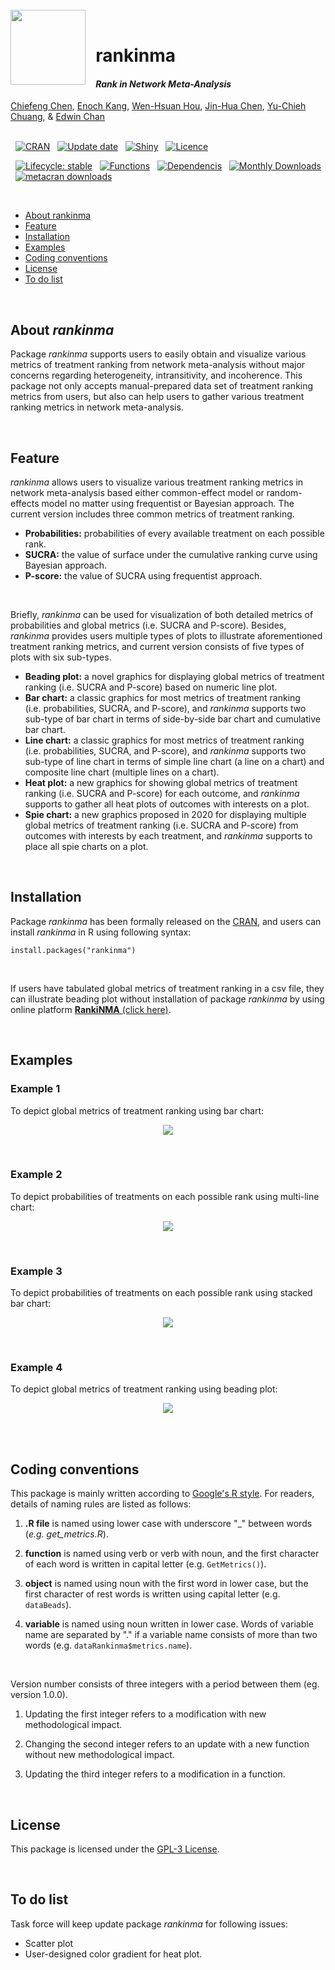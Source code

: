 <!-- readme: start -->
<!-- title: start -->
<br>

<img src = "https://github.com/EnochKang/rankinma/blob/main/vignettes/rankinma_logo.png?raw=true" align = "left" width = "120" />
<br>

# &nbsp; **rankinma** 

#### &nbsp; &nbsp; *Rank in Network Meta-Analysis*

[Chiefeng Chen](https://orcid.org/0000-0002-1595-6553), [Enoch
Kang](https://orcid.org/0000-0002-4903-942X), [Wen-Hsuan
Hou](https://orcid.org/0000-0002-4376-6298), [Jin-Hua
Chen](https://orcid.org/0000-0002-3130-4125), [Yu-Chieh
Chuang](https://orcid.org/0000-0002-7124-6556), & [Edwin
Chan](https://www.duke-nus.edu.sg/core/about/people-leadership/core-visiting-experts/edwin-chan-shih-yen)
<br>
<br>

<!-- title: end -->
<!-- badges: start -->

&nbsp; [![CRAN](https://img.shields.io/cran/v/rankinma?color=blue&label=CRAN&logo=r&logoColor=skyblue)](https://cran.r-project.org/package=rankinma)
&nbsp; [![Update date](https://img.shields.io/badge/Update%20date-2023.09.01-blue.svg?logo=r&logoColor=skyblue)](https://github.com/EnochKang/rankinma/blob/main/NEWS.md)
&nbsp; [![Shiny](https://img.shields.io/badge/Shiny-shinyapps.io-blue?style=flat&labelColor=gray25&logo=RStudio&logoColor=skyblue)](https://rankinma.shinyapps.io/rankinma/)
&nbsp; [![Licence](https://img.shields.io/badge/licence-GPL--3-brightgreen.svg?color=blue&label=Licence&logo=gnu&logoColor=skyblue)](https://www.gnu.org/licenses/gpl-3.0.en.html)

&nbsp; [![Lifecycle: stable](https://img.shields.io/badge/lifecycle-stable-brightgreen.svg?color=green&label=Lifecycle&logo=r&logoColor=green)](https://lifecycle.r-lib.org/articles/stages.html#stable)
&nbsp; [![Functions](https://img.shields.io/badge/Functions-7-green.svg?logo=r&logoColor=green)](https://cran.r-project.org/package=rankinma)
&nbsp; [![Dependencis](https://tinyverse.netlify.com/badge/rankinma)](https://cran.r-project.org/package=rankinma)
&nbsp; [![Monthly Downloads](https://cranlogs.r-pkg.org:443/badges/rankinma?color=orange)](https://cranlogs.r-pkg.org:443/badges/rankinma)
&nbsp; [![metacran downloads](https://cranlogs.r-pkg.org/badges/grand-total/aides?color=orange)](https://cran.r-project.org/package=rankinma)

<!-- badges: end -->
<!-- content: start -->
<br>

-   [About rankinma](#about-rankinma)
-   [Feature](#features)
-   [Installation](#installation)
-   [Examples](#examples)
-   [Coding conventions](#coding-conventions)
-   [License](#license)
-   [To do list](#to-do-list)

<!-- content: end -->
<!-- about: start -->
<br>

## About *rankinma*

Package *rankinma* supports users to easily obtain and visualize various metrics of treatment ranking from network meta-analysis without major concerns regarding heterogeneity, intransitivity, and incoherence. This package not only accepts manual-prepared data set of treatment ranking metrics from users, but also can help users to gather various treatment ranking metrics in network meta-analysis. 

<!-- content: end -->
<!-- features: start -->
<br>


## Feature

*rankinma* allows users to visualize various treatment ranking metrics in network meta-analysis based either common-effect model or random-effects model no matter using frequentist or Bayesian approach. The current version includes three common metrics of treatment ranking.

-   **Probabilities:** probabilities of every available treatment on each possible rank.
-   **SUCRA:** the value of surface under the cumulative ranking curve using Bayesian approach.
-   **P-score:** the value of SUCRA using frequentist approach.

<br>

Briefly, *rankinma* can be used for visualization of both detailed metrics of probabilities and global metrics (i.e. SUCRA and P-score). Besides, *rankinma* provides users multiple types of plots to illustrate aforementioned treatment ranking metrics, and current version consists of five types of plots with six sub-types.

-   **Beading plot:** a novel graphics for displaying global metrics of treatment ranking (i.e. SUCRA and P-score) based on numeric line plot.
-   **Bar chart:** a classic graphics for most metrics of treatment ranking (i.e. probabilities, SUCRA, and P-score), and *rankinma* supports two sub-type of bar chart in terms of side-by-side bar chart and cumulative bar chart.
-   **Line chart:** a classic graphics for most metrics of treatment ranking (i.e. probabilities, SUCRA, and P-score), and *rankinma* supports two sub-type of line chart in terms of simple line chart (a line on a chart) and composite line chart (multiple lines on a chart).
-   **Heat plot:** a new graphics for showing global metrics of treatment ranking (i.e. SUCRA and P-score) for each outcome, and *rankinma* supports to gather all heat plots of outcomes with interests on a plot.
-   **Spie chart:** a new graphics proposed in 2020 for displaying multiple global metrics of treatment ranking (i.e. SUCRA and P-score) from outcomes with interests by each treatment, and *rankinma* supports to place all spie charts on a plot.

<!-- features: end -->
<!-- installation: start -->
<br>


## Installation

Package *rankinma* has been formally released on the [CRAN](https://cran.r-project.org/package=rankinma), and users can install *rankinma* in R using following syntax:

```{r}
install.packages("rankinma")
```

<br>

If users have tabulated global metrics of treatment ranking in a csv file, they can illustrate beading plot without installation of package *rankinma* by using online platform [**RankiNMA** (click here)](https://rankinma.shinyapps.io/rankinma/).
    
<!-- installation: end -->
<!-- examples: start -->
<br>


## Examples

### Example 1

To depict global metrics of treatment ranking using bar chart:

<p align = "center" width = "100%">
<img src = "https://github.com/EnochKang/rankinma/blob/main/vignettes/Figure%201A.png?raw=true">
</p>
<br>

### Example 2

To depict probabilities of treatments on each possible rank using multi-line chart:

<p align = "center" width = "100%">
<img src = "https://github.com/EnochKang/rankinma/blob/main/vignettes/Figure%202A.png?raw=true">
</p>
<br>

### Example 3

To depict probabilities of treatments on each possible rank using stacked bar chart:

<p align = "center" width = "100%">
<img src = "https://github.com/EnochKang/rankinma/blob/main/vignettes/Figure%202B.png?raw=true">
</p>
<br>

### Example 4 

To depict global metrics of treatment ranking using beading plot:

<p align = "center" width = "100%">
<img src = "https://github.com/EnochKang/rankinma/blob/main/vignettes/Figure%203.png?raw=true">
</p>
<br>
    
<!-- examples: end -->
<!-- coding conventions: start -->
<br>


## Coding conventions

This package is mainly written according to [Google's R style](https://web.stanford.edu/class/cs109l/unrestricted/resources/google-style.html). For readers, details of naming rules are listed as follows:

1. **.R file** is named using lower case with underscore "_" between words (*e.g. get_metrics.R*). 

2. **function** is named using verb or verb with noun, and the first character of each word is written in capital letter (e.g. `GetMetrics()`).

3. **object** is named using noun with the first word in lower case, but the first character of rest words is written using capital letter (e.g. `dataBeads`).

4. **variable** is named using noun written in lower case. Words of variable name are separated by "." if a variable name consists of more than two words (e.g. `dataRankinma$metrics.name`).

<br>


Version number consists of three integers with a period between them (eg. version 1.0.0).

1. Updating the first integer refers to a modification with new methodological impact. 

2. Changing the second integer refers to an update with a new function without new methodological impact. 

3. Updating the third integer refers to a modification in a function.

<!-- coding conventions: end -->
<!-- license: start -->
<br>


## License

This package is licensed under the [GPL-3 License](https://cran.r-project.org/web/licenses/GPL-3).

<!-- license: end -->
<!-- to to list: start -->
<br>


## To do list

Task force will keep update package *rankinma* for following issues:

-   Scatter plot
-   User-designed color gradient for heat plot.

<!-- to to list: end -->
